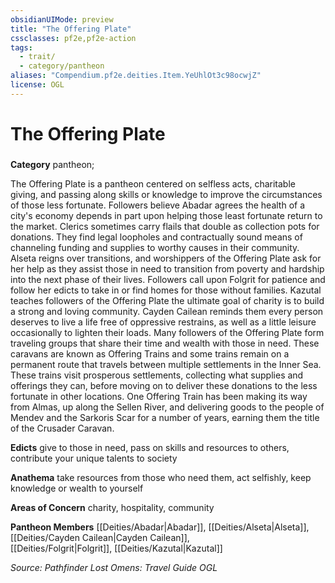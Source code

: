```yaml
---
obsidianUIMode: preview
title: "The Offering Plate"
cssclasses: pf2e,pf2e-action
tags:
  - trait/
  - category/pantheon
aliases: "Compendium.pf2e.deities.Item.YeUhlOt3c98ocwjZ"
license: OGL
---
```

# The Offering Plate

### 

**Category** pantheon; 




The Offering Plate is a pantheon centered on selfless acts, charitable giving, and passing along skills or knowledge to improve the circumstances of those less fortunate. Followers believe Abadar agrees the health of a city's economy depends in part upon helping those least fortunate return to the market. Clerics sometimes carry flails that double as collection pots for donations. They find legal loopholes and contractually sound means of channeling funding and supplies to worthy causes in their community. Alseta reigns over transitions, and worshippers of the Offering Plate ask for her help as they assist those in need to transition from poverty and hardship into the next phase of their lives. Followers call upon Folgrit for patience and follow her edicts to take in or find homes for those without families. Kazutal teaches followers of the Offering Plate the ultimate goal of charity is to build a strong and loving community. Cayden Cailean reminds them every person deserves to live a life free of oppressive restrains, as well as a little leisure occasionally to lighten their loads. Many followers of the Offering Plate form traveling groups that share their time and wealth with those in need. These caravans are known as Offering Trains and some trains remain on a permanent route that travels between multiple settlements in the Inner Sea. These trains visit prosperous settlements, collecting what supplies and offerings they can, before moving on to deliver these donations to the less fortunate in other locations. One Offering Train has been making its way from Almas, up along the Sellen River, and delivering goods to the people of Mendev and the Sarkoris Scar for a number of years, earning them the title of the Crusader Caravan.

**Edicts** give to those in need, pass on skills and resources to others, contribute your unique talents to society

**Anathema** take resources from those who need them, act selfishly, keep knowledge or wealth to yourself

**Areas of Concern** charity, hospitality, community

**Pantheon Members** [[Deities/Abadar|Abadar]], [[Deities/Alseta|Alseta]], [[Deities/Cayden Cailean|Cayden Cailean]],  
[[Deities/Folgrit|Folgrit]], [[Deities/Kazutal|Kazutal]]

*Source: Pathfinder Lost Omens: Travel Guide*
*OGL*